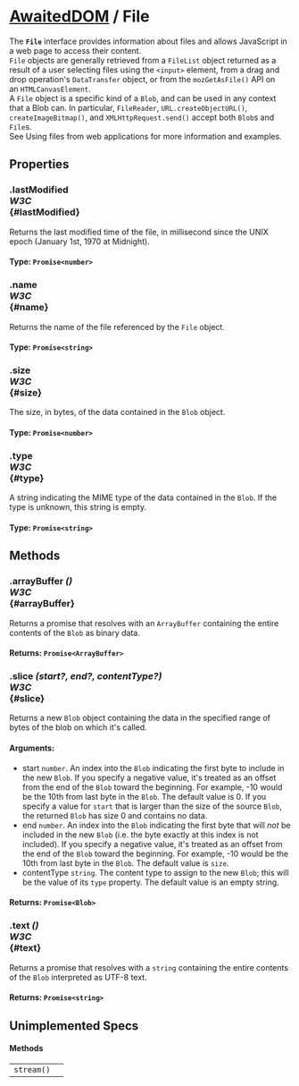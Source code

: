 # [AwaitedDOM](/docs/basic-client/awaited-dom) <span>/</span> File

<div class='overview'>The <strong><code>File</code></strong> interface provides information about files and allows JavaScript in a web page to access their content.</div>

<div class='overview'><code>File</code> objects are generally retrieved from a <code>FileList</code> object returned as a result of a user selecting files using the&nbsp;<code>&lt;input&gt;</code>&nbsp;element, from a drag and drop operation's <code>DataTransfer</code> object, or from the&nbsp;<code>mozGetAsFile()</code>&nbsp;API on an&nbsp;<code>HTMLCanvasElement</code>.</div>

<div class='overview'>A <code>File</code> object is a specific kind of a <code>Blob</code>, and can be used in any context that a Blob can. In particular, <code>FileReader</code>, <code>URL.createObjectURL()</code>, <code>createImageBitmap()</code>, and <code>XMLHttpRequest.send()</code> accept both <code>Blob</code>s and <code>File</code>s.</div>

<div class='overview'>See Using files from web applications for more information and examples.</div>

## Properties

### .lastModified <div class="specs"><i>W3C</i></div> {#lastModified}

Returns the last modified time of the file, in millisecond since the UNIX epoch (January 1st, 1970 at Midnight).

#### **Type**: `Promise<number>`

### .name <div class="specs"><i>W3C</i></div> {#name}

Returns the name of the file referenced by the <code>File</code> object.

#### **Type**: `Promise<string>`

### .size <div class="specs"><i>W3C</i></div> {#size}

The size, in bytes, of the data contained in the <code>Blob</code> object.

#### **Type**: `Promise<number>`

### .type <div class="specs"><i>W3C</i></div> {#type}

A string indicating the MIME&nbsp;type of the data contained in the <code>Blob</code>. If the type is unknown, this string is empty.

#### **Type**: `Promise<string>`

## Methods

### .arrayBuffer *()* <div class="specs"><i>W3C</i></div> {#arrayBuffer}

Returns a promise that resolves with an <code>ArrayBuffer</code> containing the entire contents of the <code>Blob</code> as binary data.

#### **Returns**: `Promise<ArrayBuffer>`

### .slice *(start?, end?, contentType?)* <div class="specs"><i>W3C</i></div> {#slice}

Returns a new <code>Blob</code> object containing the data in the specified range of bytes of the blob on which it's called.

#### **Arguments**:


 - start `number`. An index into the <code>Blob</code> indicating the first byte to include in the new <code>Blob</code>. If you specify a negative value, it's treated as an offset from the end of the <code>Blob</code> toward the beginning. For example, -10 would be the 10th from last byte in the <code>Blob</code>. The default value is 0. If you specify a value for <code>start</code> that is larger than the size of the source <code>Blob</code>, the returned <code>Blob</code> has size 0 and contains no data.
 - end `number`. An index into the <code>Blob</code> indicating the first byte that will *not* be included in the new <code>Blob</code> (i.e. the byte exactly at this index is not included). If you specify a negative value, it's treated as an offset from the end of the <code>Blob</code> toward the beginning. For example, -10 would be the 10th from last byte in the <code>Blob</code>. The default value is <code>size</code>.
 - contentType `string`. The content type to assign to the new <code>Blob</code>; this will be the value of its <code>type</code> property. The default value is an empty string.

#### **Returns**: `Promise<Blob>`

### .text *()* <div class="specs"><i>W3C</i></div> {#text}

Returns a promise that resolves with a `string` containing the entire contents of the <code>Blob</code> interpreted as UTF-8 text.

#### **Returns**: `Promise<string>`

## Unimplemented Specs

#### Methods

|     |     |
| --- | --- |
| `stream()` |  |
